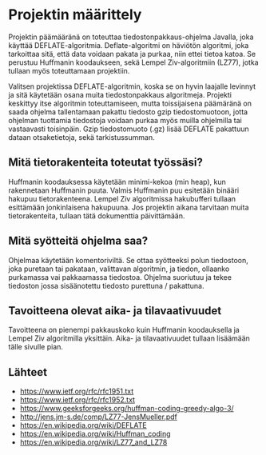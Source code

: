 Projektin määrittely
====

Projektin päämääränä on toteuttaa tiedostonpakkaus-ohjelma Javalla, joka käyttää DEFLATE-algoritmia. Deflate-algoritmi on häviötön algoritmi, joka tarkoittaa sitä, että data voidaan pakata ja purkaa, niin ettei tietoa katoa. Se perustuu Huffmanin koodaukseen, sekä Lempel Ziv-algoritmiin (LZ77), jotka tullaan myös toteuttamaan projektiin. 

Valitsen projektissa DEFLATE-algoritmin, koska se on hyvin laajalle levinnyt ja sitä käytetään osana muita tiedostonpakkaus algoritmeja. Projekti keskittyy itse algoritmin toteuttamiseen, mutta toissijaisena päämäränä on saada ohjelma tallentamaan pakattu tiedosto gzip tiedostomuotoon, jotta ohjelman tuottamia tiedostoja voidaan purkaa myös muilla ohjelmilla tai vastaavasti toisinpäin. Gzip tiedostomuoto (.gz) lisää DEFLATE pakattuun dataan otsaketietoja, sekä tarkistussumman.


## Mitä tietorakenteita toteutat työssäsi?
Huffmanin koodauksessa käytetään minimi-kekoa (min heap), kun rakennetaan Huffmanin puuta. Valmis Huffmanin puu esitetään binääri hakupuu tietorakenteena. Lempel Ziv algoritmissa hakubufferi tullaan esittämään jonkinlaisena hakupuuna. Jos projektin aikana tarvitaan muita tietorakenteita, tullaan tätä dokumenttia päivittämään.

## Mitä syötteitä ohjelma saa?
Ohjelmaa käytetään komentoriviltä. Se ottaa syötteeksi polun tiedostoon, joka puretaan tai pakataan, valittavan algoritmin, ja tiedon, ollaanko purkamassa vai pakkaamassa tiedostoa. Ohjelma suoriutuu ja tekee tiedoston jossa sisäänotettu tiedosto purettuna / pakattuna.

## Tavoitteena olevat aika- ja tilavaativuudet
Tavoitteena on pienempi pakkauskoko kuin Huffmanin koodauksella ja Lempel Ziv algoritmilla yksittäin. Aika- ja tilavaativuudet tullaan lisäämään tälle sivulle pian.

## Lähteet
- https://www.ietf.org/rfc/rfc1951.txt
- https://www.ietf.org/rfc/rfc1952.txt
- https://www.geeksforgeeks.org/huffman-coding-greedy-algo-3/
- http://jens.jm-s.de/comp/LZ77-JensMueller.pdf
- https://en.wikipedia.org/wiki/DEFLATE
- https://en.wikipedia.org/wiki/Huffman_coding
- https://en.wikipedia.org/wiki/LZ77_and_LZ78
